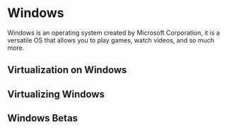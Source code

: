 # Windows

Windows is an operating system created by Microsoft Corporation, it is a versatile OS that allows you to play games, watch videos, and so much more.

## Virtualization on Windows

## Virtualizing Windows

## Windows Betas
